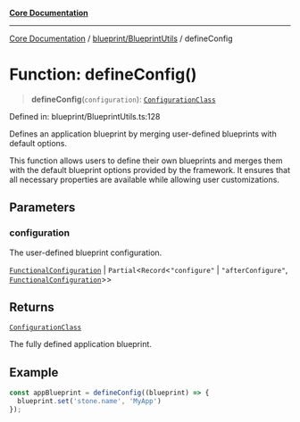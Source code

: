 [**Core Documentation**](../../../README.md)

***

[Core Documentation](../../../README.md) / [blueprint/BlueprintUtils](../README.md) / defineConfig

# Function: defineConfig()

> **defineConfig**(`configuration`): [`ConfigurationClass`](../../../declarations/type-aliases/ConfigurationClass.md)

Defined in: blueprint/BlueprintUtils.ts:128

Defines an application blueprint by merging user-defined blueprints with default options.

This function allows users to define their own blueprints and merges them with
the default blueprint options provided by the framework.
It ensures that all necessary properties are available while allowing user customizations.

## Parameters

### configuration

The user-defined blueprint configuration.

[`FunctionalConfiguration`](../../../declarations/type-aliases/FunctionalConfiguration.md) | `Partial`\<`Record`\<`"configure"` \| `"afterConfigure"`, [`FunctionalConfiguration`](../../../declarations/type-aliases/FunctionalConfiguration.md)\>\>

## Returns

[`ConfigurationClass`](../../../declarations/type-aliases/ConfigurationClass.md)

The fully defined application blueprint.

## Example

```typescript
const appBlueprint = defineConfig((blueprint) => {
  blueprint.set('stone.name', 'MyApp')
});
```
